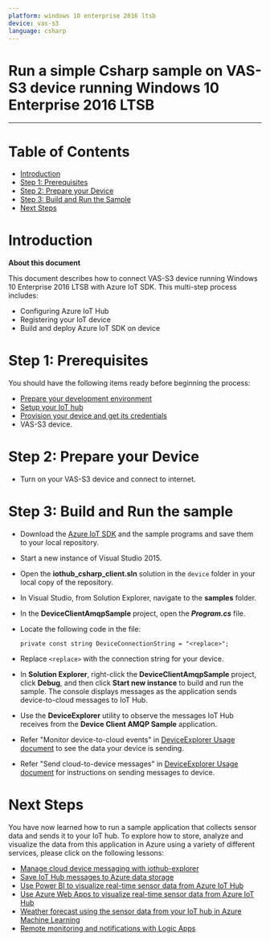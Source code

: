 ---platform: windows 10 enterprise 2016 ltsbdevice: vas-s3language: csharp---Run a simple Csharp sample on VAS-S3 device running Windows 10 Enterprise 2016 LTSB===---# Table of Contents-   [Introduction](#Introduction)-   [Step 1: Prerequisites](#Prerequisites)-   [Step 2: Prepare your Device](#PrepareDevice)-   [Step 3: Build and Run the Sample](#Build)-   [Next Steps](#NextSteps)<a name="Introduction"></a># Introduction**About this document**This document describes how to connect VAS-S3 device running Windows 10 Enterprise 2016 LTSB with Azure IoT SDK. This multi-step process includes:-   Configuring Azure IoT Hub-   Registering your IoT device-   Build and deploy Azure IoT SDK on device<a name="Prerequisites"></a># Step 1: PrerequisitesYou should have the following items ready before beginning the process:-   [Prepare your development environment][setup-devbox-windows]-   [Setup your IoT hub][lnk-setup-iot-hub]-   [Provision your device and get its credentials][lnk-manage-iot-hub]-   VAS-S3 device.<a name="PrepareDevice"></a># Step 2: Prepare your Device-   Turn on your VAS-S3 device and connect to internet.<a name="Build"></a># Step 3: Build and Run the sample-   Download the [Azure IoT SDK](https://github.com/Azure/azure-iot-sdk-csharp) and the sample programs and save them to your local repository.-   Start a new instance of Visual Studio 2015.-   Open the **iothub\_csharp\_client.sln** solution in the `device` folder in your local copy of the repository.-   In Visual Studio, from Solution Explorer, navigate to the **samples** folder.-   In the **DeviceClientAmqpSample** project, open the ***Program.cs*** file.-   Locate the following code in the file:        private const string DeviceConnectionString = "<replace>";        -   Replace `<replace>` with the connection string for your device.-   In **Solution Explorer**, right-click the **DeviceClientAmqpSample** project, click **Debug**, and then click **Start new instance** to build and run the sample. The console displays messages as the application sends device-to-cloud messages to IoT Hub.-   Use the **DeviceExplorer** utility to observe the messages IoT Hub receives from the **Device Client AMQP Sample** application.-   Refer "Monitor device-to-cloud events" in [DeviceExplorer Usage document](https://github.com/Azure/azure-iot-sdk-csharp/blob/master/tools/DeviceExplorer/doc/how_to_use_device_explorer.md) to see the data your device is sending.-   Refer "Send cloud-to-device messages" in [DeviceExplorer Usage document](https://github.com/Azure/azure-iot-sdk-csharp/blob/master/tools/DeviceExplorer/doc/how_to_use_device_explorer.md) for instructions on sending messages to device.<a name="NextSteps"></a># Next StepsYou have now learned how to run a sample application that collects sensor data and sends it to your IoT hub. To explore how to store, analyze and visualize the data from this application in Azure using a variety of different services, please click on the following lessons:-   [Manage cloud device messaging with iothub-explorer]-   [Save IoT Hub messages to Azure data storage]-   [Use Power BI to visualize real-time sensor data from Azure IoT Hub]-   [Use Azure Web Apps to visualize real-time sensor data from Azure IoT Hub]-   [Weather forecast using the sensor data from your IoT hub in Azure Machine Learning]-   [Remote monitoring and notifications with Logic Apps]   [Manage cloud device messaging with iothub-explorer]: https://docs.microsoft.com/en-us/azure/iot-hub/iot-hub-explorer-cloud-device-messaging[Save IoT Hub messages to Azure data storage]: https://docs.microsoft.com/en-us/azure/iot-hub/iot-hub-store-data-in-azure-table-storage[Use Power BI to visualize real-time sensor data from Azure IoT Hub]: https://docs.microsoft.com/en-us/azure/iot-hub/iot-hub-live-data-visualization-in-power-bi[Use Azure Web Apps to visualize real-time sensor data from Azure IoT Hub]: https://docs.microsoft.com/en-us/azure/iot-hub/iot-hub-live-data-visualization-in-web-apps[Weather forecast using the sensor data from your IoT hub in Azure Machine Learning]: https://docs.microsoft.com/en-us/azure/iot-hub/iot-hub-weather-forecast-machine-learning[Remote monitoring and notifications with Logic Apps]: https://docs.microsoft.com/en-us/azure/iot-hub/iot-hub-monitoring-notifications-with-azure-logic-apps[setup-devbox-windows]: https://github.com/Azure/azure-iot-sdk-c/blob/master/doc/devbox_setup.md[lnk-setup-iot-hub]: ../setup_iothub.md[lnk-manage-iot-hub]: ../manage_iot_hub.md